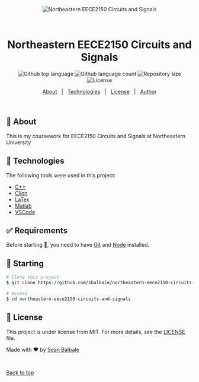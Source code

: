 <div align="center" id="top"> 
  <img src="./.github/app.gif" alt="Northeastern EECE2150 Circuits and Signals" />

  &#xa0;

  <!-- <a href="https://northeasternge1501cornerstoneofengineering2.netlify.app">Demo</a> -->
</div>

<h1 align="center">Northeastern EECE2150 Circuits and Signals</h1>

<p align="center">
  <img alt="Github top language" src="https://img.shields.io/github/languages/top/sbalbale/northeastern-eece2150-circuits-and-signals?color=56BEB8">

  <img alt="Github language count" src="https://img.shields.io/github/languages/count/sbalbale/northeastern-eece2150-circuits-and-signals?color=56BEB8">

  <img alt="Repository size" src="https://img.shields.io/github/repo-size/sbalbale/northeastern-eece2150-circuits-and-signals?color=56BEB8">

  <img alt="License" src="https://img.shields.io/github/license/sbalbale/northeastern-eece2150-circuits-and-signals?color=56BEB8">

  <!-- <img alt="Github issues" src="https://img.shields.io/github/issues/sbalbale/northeastern-eece2150-circuits-and-signals?color=56BEB8" /> -->

  <!-- <img alt="Github forks" src="https://img.shields.io/github/forks/sbalbale/northeastern-eece2150-circuits-and-signals?color=56BEB8" /> -->

  <!-- <img alt="Github stars" src="https://img.shields.io/github/stars/sbalbale/northeastern-eece2150-circuits-and-signals?color=56BEB8" /> -->
</p>

<!-- Status -->

<!-- <h4 align="center"> 
	🚧  Northeastern GE1501 Cornerstone Of Engineering 2 🚀 Under construction...  🚧
</h4> 

<hr> -->

<p align="center">
  <a href="#dart-about">About</a> &#xa0; | &#xa0;
  <a href="#rocket-technologies">Technologies</a> &#xa0; | &#xa0;
  <a href="#memo-license">License</a> &#xa0; | &#xa0;
  <a href="https://github.com/sbalbale" target="_blank">Author</a>
</p>

<br>

## :dart: About ##

This is my coursework for EECE2150 Circuits and Signals at Northeastern University

## :rocket: Technologies ##

The following tools were used in this project:

- [C++](https://learn.microsoft.com/en-us/cpp/cpp/?view=msvc-170)
- [Clion](https://www.jetbrains.com/clion/)
- [LaTex](https://www.latex-project.org/)
- [Matlab](https://www.mathworks.com/products/matlab.html)
- [VSCode](https://code.visualstudio.com/)

## :white_check_mark: Requirements ##

Before starting :checkered_flag:, you need to have [Git](https://git-scm.com) and [Node](https://nodejs.org/en/) installed.

## :checkered_flag: Starting ##

```bash
# Clone this project
$ git clone https://github.com/sbalbale/northeastern-eece2150-circuits-and-signals

# Access
$ cd northeastern-eece2150-circuits-and-signals

```

## :memo: License ##

This project is under license from MIT. For more details, see the [LICENSE](LICENSE.md) file.


Made with :heart: by <a href="https://github.com/sbalbale" target="_blank">Sean Balbale</a>

&#xa0;

<a href="#top">Back to top</a>
